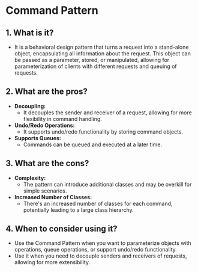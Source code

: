 # Command Pattern

## 1. What is it?
- It is a behavioral design pattern that turns a request into a stand-alone object, encapsulating all information about the request. This object can be passed as a parameter, stored, or manipulated, allowing for parameterization of clients with different requests and queuing of requests.

## 2. What are the pros?
- **Decoupling:**
    - It decouples the sender and receiver of a request, allowing for more flexibility in command handling.
- **Undo/Redo Operations:**
    - It supports undo/redo functionality by storing command objects.
- **Supports Queues:**
    - Commands can be queued and executed at a later time.

## 3. What are the cons?
- **Complexity:**
    - The pattern can introduce additional classes and may be overkill for simple scenarios.
- **Increased Number of Classes:**
    - There's an increased number of classes for each command, potentially leading to a large class hierarchy.

## 4. When to consider using it?
- Use the Command Pattern when you want to parameterize objects with operations, queue operations, or support undo/redo functionality.
- Use it when you need to decouple senders and receivers of requests, allowing for more extensibility.
